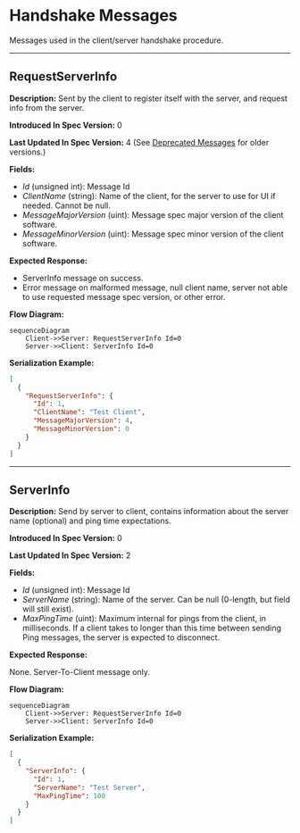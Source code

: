 # Handshake Messages

Messages used in the client/server handshake procedure.

---
## RequestServerInfo

**Description:** Sent by the client to register itself with the server, and request info from the
server.

**Introduced In Spec Version:** 0

**Last Updated In Spec Version:** 4 (See [Deprecated
Messages](deprecated.md#requestserverinfo---spec-v1) for older versions.)

**Fields:**

* _Id_ \(unsigned int\): Message Id
* _ClientName_ \(string\): Name of the client, for the server to use for UI if needed. Cannot be
  null.
* _MessageMajorVersion_ \(uint\): Message spec major version of the client software.
* _MessageMinorVersion_ \(uint\): Message spec minor version of the client software.

**Expected Response:**

* ServerInfo message on success.
* Error message on malformed message, null client name, server not able to use requested message
  spec version, or other error.

**Flow Diagram:**

```mermaid
sequenceDiagram
    Client->>Server: RequestServerInfo Id=0
    Server->>Client: ServerInfo Id=0
```

**Serialization Example:**

```json
[
  {
    "RequestServerInfo": {
      "Id": 1,
      "ClientName": "Test Client",
      "MessageMajorVersion": 4,
      "MessageMinorVersion": 0
    }
  }
]
```
---
## ServerInfo

**Description:** Send by server to client, contains information about the server name \(optional\) and ping time expectations.

**Introduced In Spec Version:** 0

**Last Updated In Spec Version:** 2

**Fields:**

* _Id_ \(unsigned int\): Message Id
* _ServerName_ \(string\): Name of the server. Can be null \(0-length, but field will still exist\).
* _MaxPingTime_ \(uint\): Maximum internal for pings from the client, in milliseconds. If a client
  takes to longer than this time between sending Ping messages, the server is expected to
  disconnect.

**Expected Response:**

None. Server-To-Client message only.

**Flow Diagram:**

```mermaid
sequenceDiagram
    Client->>Server: RequestServerInfo Id=0
    Server->>Client: ServerInfo Id=0
```

**Serialization Example:**

```json
[
  {
    "ServerInfo": {
      "Id": 1,
      "ServerName": "Test Server",
      "MaxPingTime": 100
    }
  }
]
```

